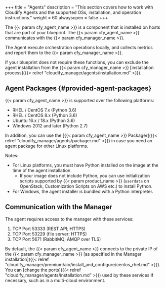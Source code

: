 +++
title = "Agents"
description = "This section covers how to work with Cloudify Agents and the supported OSs, installation, and operation instructions."
weight = 60
alwaysopen = false
+++

The {{< param cfy_agent_name >}} is a component that is installed on hosts that are part of your blueprint. The {{< param cfy_agent_name >}} communicates with the {{< param cfy_manager_name >}}.

The Agent execute orchestration operations locally, and collects metrics and report them to the {{< param cfy_manager_name >}}.

If your blueprint does not require these functions, you can exclude the agent installation from the {{< param cfy_manager_name >}} [installation process]({{< relref "cloudify_manager/agents/installation.md" >}}).

## Agent Packages {#provided-agent-packages}

{{< param cfy_agent_name >}} is supported over the following platforms:

* RHEL / CentOS 7.x (Python 3.6)
* RHEL / CentOS 8.x (Python 3.6)
* Ubuntu 16.x / 18.x (Python 3.6)
* Windows 2012 and later (Python 2.7)

In addition, you can use the [{{< param cfy_agent_name >}} Packager]({{< relref "cloudify_manager/agents/packager.md" >}}) in case you need an agent package for other Linux platforms.

Notes:

* For Linux platforms, you must have Python installed on the image at the time of the agent installation.
  * If your image does not include Python, you can use initialization scripts supported by {{< param product_name >}} (`userdata` on OpenStack, Customization Scripts on AWS etc.) to install Python.
* For Windows, the agent installer is bundled with a Python interpreter.

## Communication with the Manager

The agent requires access to the manager with these services:

1. TCP Port 53333 (REST API; HTTPS)
2. TCP Port 53229 (file server; HTTPS)
3. TCP Port 5671 (RabbitMQ; AMQP over TLS)

By default, the {{< param cfy_agent_name >}} connects to the private IP of the {{< param cfy_manager_name >}} [as specified in the Manager installation]({{< relref "cloudify_manager/premium/aio/install_and_configure/centos_rhel.md" >}}). You can [change the ports]({{< relref "cloudify_manager/agents/installation.md" >}}) used by these services if necessary, such as in a multi-cloud environment.

